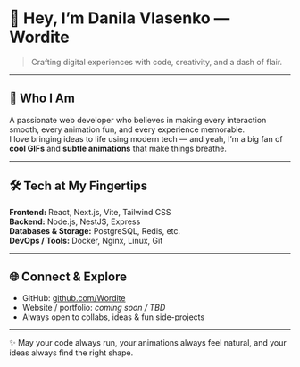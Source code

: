 # 👋 Hey, I’m Danila Vlasenko — **Wordite**

> Crafting digital experiences with code, creativity, and a dash of flair.

---

## 🎯 Who I Am
A passionate web developer who believes in making every interaction smooth, every animation fun, and every experience memorable.  
I love bringing ideas to life using modern tech — and yeah, I’m a big fan of **cool GIFs** and **subtle animations** that make things breathe.

---

## 🛠 Tech at My Fingertips

**Frontend:** React, Next.js, Vite, Tailwind CSS  
**Backend:** Node.js, NestJS, Express  
**Databases & Storage:** PostgreSQL, Redis, etc.  
**DevOps / Tools:** Docker, Nginx, Linux, Git

---

## 🌐 Connect & Explore

- GitHub: [github.com/Wordite](https://github.com/Wordite)  
- Website / portfolio: *coming soon / TBD*  
- Always open to collabs, ideas & fun side-projects  

---

✨ May your code always run, your animations always feel natural, and your ideas always find the right shape.


<!---
Wordite/Wordite is a ✨ special ✨ repository because its `README.md` (this file) appears on your GitHub profile.
You can click the Preview link to take a look at your changes.
--->
